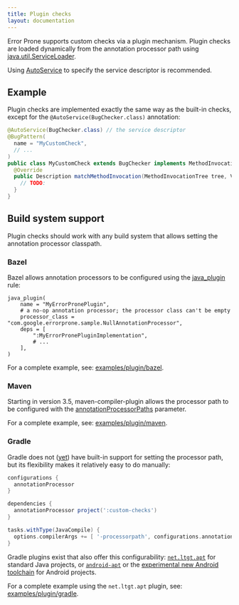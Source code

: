```yaml
---
title: Plugin checks
layout: documentation
---
```


Error Prone supports custom checks via a plugin mechanism. Plugin checks are
loaded dynamically from the annotation processor path using
[java.util.ServiceLoader](https://docs.oracle.com/javase/8/docs/api/java/util/ServiceLoader.html).

Using [AutoService](https://github.com/google/auto/tree/master/service) to
specify the service descriptor is recommended.

## Example

Plugin checks are implemented exactly the same way as the built-in checks,
except for the `@AutoService(BugChecker.class)` annotation:

```java
@AutoService(BugChecker.class) // the service descriptor
@BugPattern(
  name = "MyCustomCheck",
  // ...
)
public class MyCustomCheck extends BugChecker implements MethodInvocationTreeMatcher {
  @Override
  public Description matchMethodInvocation(MethodInvocationTree tree, VisitorState state) {
    // TODO:
  }
}
```

## Build system support

Plugin checks should work with any build system that allows setting the
annotation processor classpath.

### Bazel

Bazel allows annotation processors to be configured using the
[java_plugin](https://www.bazel.io/docs/be/java.html#java_plugin) rule:

```
java_plugin(
    name = "MyErrorPronePlugin",
    # a no-op annotation processor; the processor class can't be empty
    processor_class = "com.google.errorprone.sample.NullAnnotationProcessor",
    deps = [
        ":MyErrorPronePluginImplementation",
        # ...
    ],
)
```

For a complete example, see:
[examples/plugin/bazel](https://github.com/google/error-prone/tree/master/examples/plugin/bazel).

### Maven

Starting in version 3.5, maven-compiler-plugin allows the processor path to be
configured with the
[annotationProcessorPaths](https://maven.apache.org/plugins/maven-compiler-plugin/compile-mojo.html#annotationProcessorPaths)
parameter.

For a complete example, see:
[examples/plugin/maven](https://github.com/google/error-prone/tree/master/examples/plugin/maven).

### Gradle

Gradle does not
([yet](https://github.com/gradle/gradle/blob/master/design-docs/java-annotation-processing.md))
have built-in support for setting the processor path, but its flexibility makes
it relatively easy to do manually:

```gradle
configurations {
  annotationProcessor
}

dependencies {
  annotationProcessor project(':custom-checks')
}

tasks.withType(JavaCompile) {
  options.compilerArgs += [ '-processorpath', configurations.annotationProcessor.asPath ]
}
```

Gradle plugins exist that also offer this configurability:
[`net.ltgt.apt`](https://plugins.gradle.org/plugin/net.ltgt.apt) for standard
Java projects, or
[`android-apt`](https://bitbucket.org/hvisser/android-apt) or the
[experimental new Android toolchain](https://sites.google.com/a/android.com/tools/tech-docs/jackandjill)
for Android projects.

For a complete example using the `net.ltgt.apt` plugin, see:
[examples/plugin/gradle](https://github.com/google/error-prone/tree/master/examples/plugin/gradle).


